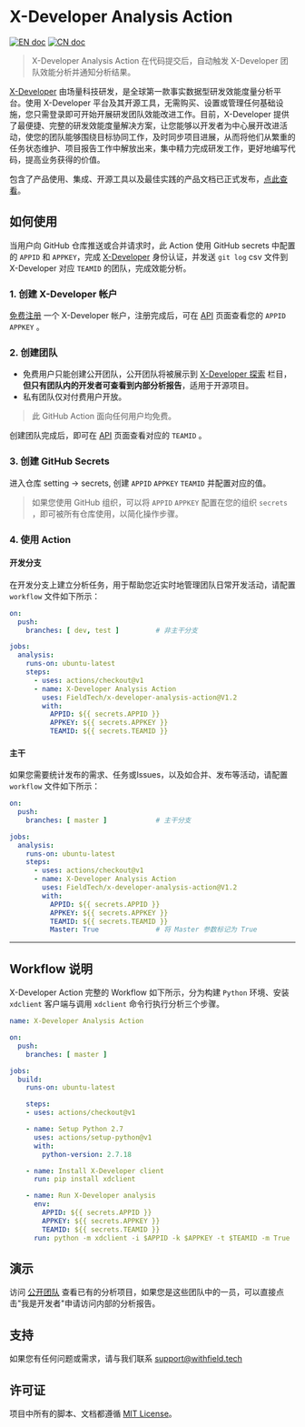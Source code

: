 # X-Developer Analysis Action

[![EN doc](https://img.shields.io/badge/document-English-blue.svg)](https://github.com/FieldTech/x-developer-analysis-action/blob/master/README.md)
[![CN doc](https://img.shields.io/badge/文档-中文版-blue.svg)](https://github.com/FieldTech/x-developer-analysis-action/blob/master/README-zh-cn.md)

> X-Developer Analysis Action 在代码提交后，自动触发 X-Developer 团队效能分析并通知分析结果。

[X-Developer](https://x-developer.cn) 由场量科技研发，是全球第一款事实数据型研发效能度量分析平台。使用 X-Developer 平台及其开源工具，无需购买、设置或管理任何基础设施，您只需登录即可开始开展研发团队效能改进工作。目前，X-Developer 提供了最便捷、完整的研发效能度量解决方案，让您能够以开发者为中心展开改进活动，使您的团队能够围绕目标协同工作，及时同步项目进展，从而将他们从繁重的任务状态维护、项目报告工作中解放出来，集中精力完成研发工作，更好地编写代码，提高业务获得的价值。

包含了产品使用、集成、开源工具以及最佳实践的产品文档已正式发布，[点此查看](https://fieldtech.github.io/xdocs)。

## 如何使用

当用户向 GitHub 仓库推送或合并请求时，此 Action 使用 GitHub secrets 中配置的 `APPID` 和 `APPKEY`，完成 [X-Developer](https://x-developer.cn) 身份认证，并发送 `git log` csv 文件到 X-Developer 对应 `TEAMID` 的团队，完成效能分析。

### 1. 创建 X-Developer 帐户

[免费注册](https://x-developer.cn/accounts/signup/) 一个 X-Developer 帐户，注册完成后，可在 [API](https://x-developer.cn/accounts/api) 页面查看您的 `APPID` `APPKEY` 。

### 2. 创建团队

- 免费用户只能创建公开团队，公开团队将被展示到 [X-Developer 探索](https://x-developer.cn/projects/) 栏目，**但只有团队内的开发者可查看到内部分析报告**，适用于开源项目。
- 私有团队仅对付费用户开放。

> 此 GitHub Action 面向任何用户均免费。

创建团队完成后，即可在 [API](https://x-developer.cn/accounts/api) 页面查看对应的 `TEAMID` 。

### 3. 创建 GitHub Secrets

进入仓库 setting -> secrets, 创建 `APPID` `APPKEY` `TEAMID` 并配置对应的值。

> 如果您使用 GitHub 组织，可以将 `APPID` `APPKEY` 配置在您的组织 `secrets` ，即可被所有仓库使用，以简化操作步骤。

### 4. 使用 Action

#### 开发分支

在开发分支上建立分析任务，用于帮助您近实时地管理团队日常开发活动，请配置 `workflow` 文件如下所示：

```yaml
on:
  push:
    branches: [ dev, test ]         # 非主干分支

jobs:
  analysis:
    runs-on: ubuntu-latest
    steps:
      - uses: actions/checkout@v1
      - name: X-Developer Analysis Action
        uses: FieldTech/x-developer-analysis-action@V1.2
        with:
          APPID: ${{ secrets.APPID }}
          APPKEY: ${{ secrets.APPKEY }}
          TEAMID: ${{ secrets.TEAMID }}
```

#### 主干

如果您需要统计发布的需求、任务或Issues，以及如合并、发布等活动，请配置 `workflow` 文件如下所示：

```yaml
on:
  push:
    branches: [ master ]            # 主干分支

jobs:
  analysis:
    runs-on: ubuntu-latest
    steps:
      - uses: actions/checkout@v1
      - name: X-Developer Analysis Action
        uses: FieldTech/x-developer-analysis-action@V1.2
        with:
          APPID: ${{ secrets.APPID }}
          APPKEY: ${{ secrets.APPKEY }}
          TEAMID: ${{ secrets.TEAMID }}
          Master: True              # 将 Master 参数标记为 True
```
---

## Workflow 说明

X-Developer Action 完整的 Workflow 如下所示，分为构建 `Python` 环境、安装 `xdclient` 客户端与调用 `xdclient` 命令行执行分析三个步骤。

```yaml
name: X-Developer Analysis Action

on:
  push:
    branches: [ master ]

jobs:
  build:
    runs-on: ubuntu-latest

    steps:
    - uses: actions/checkout@v1

    - name: Setup Python 2.7
      uses: actions/setup-python@v1
      with:
        python-version: 2.7.18

    - name: Install X-Developer client
      run: pip install xdclient

    - name: Run X-Developer analysis
      env:
        APPID: ${{ secrets.APPID }}
        APPKEY: ${{ secrets.APPKEY }}
        TEAMID: ${{ secrets.TEAMID }}
      run: python -m xdclient -i $APPID -k $APPKEY -t $TEAMID -m True
```

## 演示

访问 [公开团队](https://x-developer.cn/projects/) 查看已有的分析项目，如果您是这些团队中的一员，可以直接点击"我是开发者"申请访问内部的分析报告。

## 支持

如果您有任何问题或需求，请与我们联系 [support@withfield.tech](mailto:support@withfield.tech)

## 许可证

项目中所有的脚本、文档都遵循 [MIT License](https://github.com/FieldTech/x-developer-analysis-actions/blob/master/LICENSE)。

